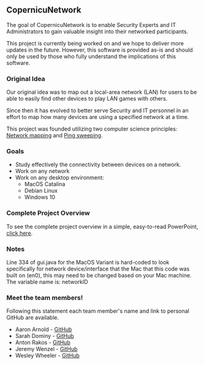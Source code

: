 ## CopernicuNetwork 

The goal of CopernicuNetwork is to enable Security Experts and IT Administrators to gain valuable insight into their networked participants. 

This project is currently being worked on and we hope to deliver more updates in the future. However, this software is provided as-is and should only be used by those who fully understand the implications of this software. 

### Original Idea

Our original idea was to map out a local-area network (LAN) for users to be able to easily find other devices to play LAN games with others. 

Since then it has evolved to better serve Security and IT personnel in an effort to map how many devices are using a specified network at a time. 

This project was founded utilizing two computer science principles: [Network mapping](https://en.wikipedia.org/wiki/Network_mapping) and [Ping sweeping](https://en.wikipedia.org/wiki/Ping_sweep).

### Goals  

* Study effectively the connectivity between devices on a network.
* Work on any network
* Work on any desktop environment: 
  * MacOS Catalina
  * Debian Linux
  * Windows 10

### Complete Project Overview

To see the complete project overview in a simple, easy-to-read PowerPoint, [click here](https://texastechuniversity-my.sharepoint.com/:p:/g/personal/aaron_arnold_ttu_edu/EQhELVO1D5ZHjtniTN4jFUQBZgBs5xWH_UXHiriNtAvHDg?e=cXcuaJ). 

### Notes 

Line 334 of gui.java for the MacOS Variant is hard-coded to look specifically for network device/interface that the Mac that this code was built on (en0), this may need to be changed based on your Mac machine. 
The variable name is: networkID 

### Meet the team members! 

Following this statement each team member's name and link to personal GitHub are available. 

* Aaron Arnold - [GitHub](https://github.com/apape97) 
* Sarah Dominy - [GitHub](https://github.com/SarahDominy) 
* Anton Rakos - [GitHub](https://github.com/AntonAlbertovich) 
* Jeremy Wenzel - [GitHub](https://github.com/jewenzel13) 
* Wesley Wheeler - [GitHub](https://github.com/WinterWulfe)
